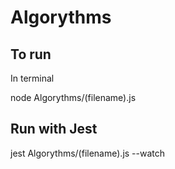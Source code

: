 # Algorythms

## To run
In terminal

node Algorythms/(filename).js 

## Run with Jest

jest Algorythms/(filename).js --watch